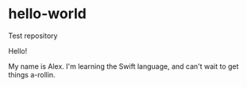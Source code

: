 # hello-world
Test repository

Hello!

My name is Alex. I'm learning the Swift language, and can't wait to get things a-rollin.
